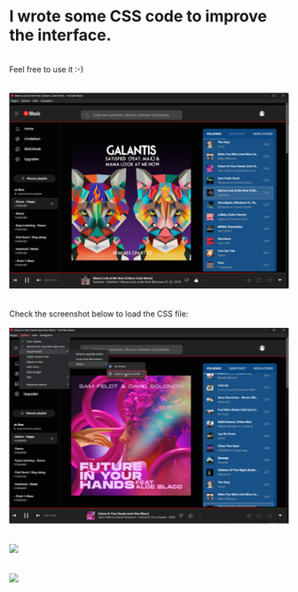 # I wrote some CSS code to improve the interface.
<br>
Feel free to use it :-)
<br>
<br>
<br>
<img src="YouTubeMusic-wootje-edit.png"></img>
<br>
<br>
<br>
Check the screenshot below to load the CSS file:
<br>
<br>
<img src="HowToLoadCssFile.png"></img>
<br>
<br>
<br>
<img src="https://github.com/wootje/youtube-music-css-file-for-better-interface/blob/master/playlist.png"></img>
<br>
<br>
<br>
<img src="https://img.shields.io/github/downloads/wootje/youtube-music-css-file-for-better-interface/total.svg"></img>

